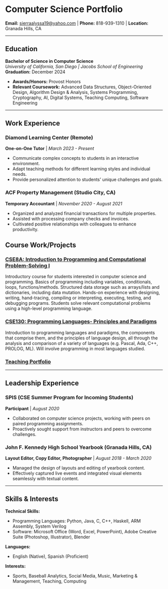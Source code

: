 # Computer Science Portfolio

**Email:** [sierraalyssa19@yahoo.com](mailto:sierraalyssa19@yahoo.com) | **Phone:** 818-939-1310 | **Location:** Granada Hills, CA

---

## Education

**Bachelor of Science in Computer Science**  
_University of California, San Diego | Jacobs School of Engineering_  
**Graduation:** December 2024

- **Awards/Honors:** Provost Honors
- **Relevant Coursework:** Advanced Data Structures, Object-Oriented Design, Algorithm Design & Analysis, Systems Programming, Cryptography, AI, Digital Systems, Teaching Computing, Software Engineering

---

## Work Experience

### Diamond Learning Center (Remote)  
**One-on-One Tutor** | _March 2023 - Present_

- Communicate complex concepts to students in an interactive environment.
- Adapt teaching methods for different learning styles and individual needs.
- Provide personalized attention to students' unique challenges and goals.

### ACF Property Management (Studio City, CA)  
**Temporary Accountant** | _November 2020 - August 2021_

- Organized and analyzed financial transactions for multiple properties.
- Assisted with processing company checks and invoices.
- Cultivated positive relationships with colleagues to enhance productivity.

## Course Work/Projects

### [CSE8A: Introduction to Programming and Computational Problem-Solving I](https://github.com/sierraaa19/CSE8A.git)
Introductory course for students interested in computer science and programming. Basics of programming including variables, conditionals, loops, functions/methods. Structured data storage such as arrays/lists and dictionaries, including data mutation. Hands-on experience with designing, writing, hand-tracing, compiling or interpreting, executing, testing, and debugging programs. Students solve relevant computational problems using a high-level programming language.

### [CSE130: Programming Languages- Principles and Paradigms](https://github.com/sierraaa19/CSE130.git)
Introduction to programming languages and paradigms, the components that comprise them, and the principles of language design, all through the analysis and comparison of a variety of languages (e.g. Pascal, Ada, C++, PROLOG, ML). Will involve programming in most languages studied.

### [Teaching Portfolio](https://sites.google.com/ucsd.edu/alyssasportfolio/home)
---

## Leadership Experience

### SPIS (CSE Summer Program for Incoming Students)  
**Participant** | _August 2020_

- Collaborated on computer science projects, working with peers on paired programming assignments.
- Proactively sought support from instructors and peers to overcome challenges.

### John F. Kennedy High School Yearbook (Granada Hills, CA)  
**Layout Editor, Copy Editor, Photographer** | _August 2018 - March 2020_

- Managed the design of layouts and editing of yearbook content.
- Effectively captured live events and integrated visual elements seamlessly with textual content.

---

## Skills & Interests

**Technical Skills:**  
- Programming Languages: Python, Java, C, C++, Haskell, ARM Assembly, System Verilog
- Software: Microsoft Office (Word, Excel, PowerPoint), Adobe Creative Suite (Photoshop, Illustrator), Blender

**Languages:**  
- English (Native), Spanish (Proficient)

**Interests:**  
- Sports, Baseball Analytics, Social Media, Music, Marketing & Management, Teaching, Computing
